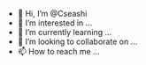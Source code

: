 - 👋 Hi, I’m @Cseashi
- 👀 I’m interested in ...
- 🌱 I’m currently learning ...
- 💞️ I’m looking to collaborate on ...
- 📫 How to reach me ...

<!---
Cseashi/Cseashi is a ✨ special ✨ repository because its `README.md` (this file) appears on your GitHub profile.
You can click the Preview link to take a look at your changes.
--->
